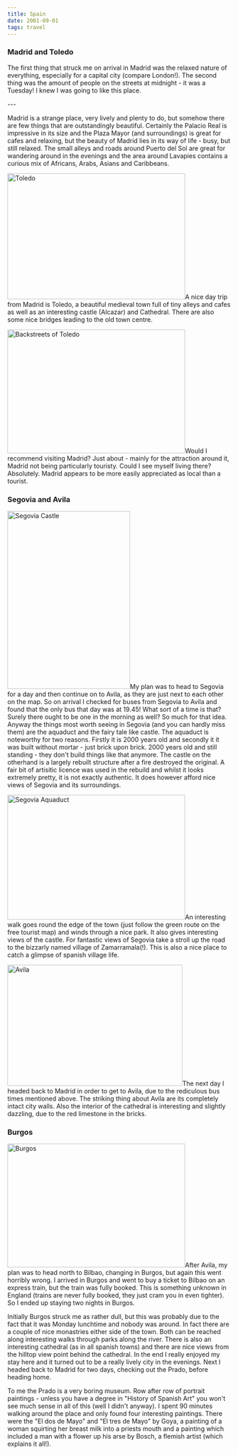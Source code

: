 ```yaml
---
title: Spain
date: 2001-09-01
tags: travel
---
```

<h3>Madrid and Toledo</h3>
<p>The first thing that struck me on arrival in Madrid was the relaxed nature of everything, especially for a capital city (compare London!). The second thing was the amount of people on the streets at midnight - it was a Tuesday! I knew I was going to like this place.</p>
---

<p>Madrid is a strange place, very lively and plenty to do, but somehow there are few things that are outstandingly beautiful. Certainly the Palacio Real is impressive in its size and the Plaza Mayor (and surroundings) is great for cafes and relaxing, but the beauty of Madrid lies in its way of life - busy, but still relaxed. The small alleys and roads around Puerto del Sol are great for wandering around in the evenings and the area around Lavapies contains a curious mix of Africans, Arabs, Asians and Caribbeans.</p>
<p><img src="/assets/images/toledo.jpg" alt="Toledo" width="400" height="283" />A nice day trip from Madrid is Toledo, a beautiful medieval town full of tiny alleys and cafes as well as an interesting castle (Alcazar) and Cathedral. There are also some nice bridges leading to the old town centre.</p>
<p><img src="/assets/images/toledo_street.jpg" alt="Backstreets of Toledo" width="400" height="278" />Would I recommend visiting Madrid? Just about - mainly for the attraction around it, Madrid not being particularly touristy. Could I see myself living there? Absolutely. Madrid appears to be more easily appreciated as local than a tourist.</p>
<h3>Segovia and Avila</h3>
<p><img src="/assets/images/segovia_castle.jpg" alt="Segovia Castle" width="276" height="400" />My plan was to head to Segovia for a day and then continue on to Avila, as they are just next to each other on the map. So on arrival I checked for buses from Segovia to Avila and found that the only bus that day was at 19.45! What sort of a time is that? Surely there ought to be one in the morning as well? So much for that idea. Anyway the things most worth seeing in Segovia (and you can hardly miss them) are the aquaduct and the fairy tale like castle. The aquaduct is noteworthy for two reasons. Firstly it is 2000 years old and secondly it it was built without mortar - just brick upon brick. 2000 years old and still standing - they don't build things like that anymore. The castle on the otherhand is a largely rebuilt structure after a fire destroyed the original. A fair bit of artisitic licence was used in the rebuild and whilst it looks extremely pretty, it is not exactly authentic. It does however afford nice views of Segovia and its surroundings.</p>
<p><img src="/assets/images/aquaduct.jpg" alt="Segovia Aquaduct" width="400" height="280" />An interesting walk goes round the edge of the town (just follow the green route on the free tourist map) and winds through a nice park. It also gives interesting views of the castle. For fantastic views of Segovia take a stroll up the road to the bizzarly named village of Zamarramala(!). This is also a nice place to catch a glimpse of spanish village life.</p>
<p><img src="/assets/images/avila.jpg" alt="Avila" width="394" height="272" />The next day I headed back to Madrid in order to get to Avila, due to the rediculous bus times mentioned above. The striking thing about Avila are its completely intact city walls. Also the interior of the cathedral is interesting and slightly dazzling, due to the red limestone in the bricks.</p>
<h3>Burgos</h3>
<p><img src="/assets/images/burgos.jpg" alt="Burgos" width="400" height="278" />After Avila, my plan was to head north to Bilbao, changing in Burgos, but again this went horribly wrong. I arrived in Burgos and went to buy a ticket to Bilbao on an express train, but the train was fully booked. This is something unknown in England (trains are never fully booked, they just cram you in even tighter). So I ended up staying two nights in Burgos.</p>
<p>Initially Burgos struck me as rather dull, but this was probably due to the fact that it was Monday lunchtime and nobody was around. In fact there are a couple of nice monastries either side of the town. Both can be reached along interesting walks through parks along the river. There is also an interesting cathedral (as in all spanish towns) and there are nice views from the hilltop view point behind the cathedral. In the end I really enjoyed my stay here and it turned out to be a really lively city in the evenings. Next I headed back to Madrid for two days, checking out the Prado, before heading home.</p>
<p>To me the Prado is a very boring museum. Row after row of portrait paintings - unless you have a degree in "History of Spanish Art" you won't see much sense in all of this (well I didn't anyway). I spent 90 minutes walking around the place and only found four interesting paintings. There were the "El dos de Mayo" and "El tres de Mayo" by Goya, a painting of a woman squirting her breast milk into a priests mouth and a painting which included a man with a flower up his arse by Bosch, a flemish artist (which explains it all!).</p>
